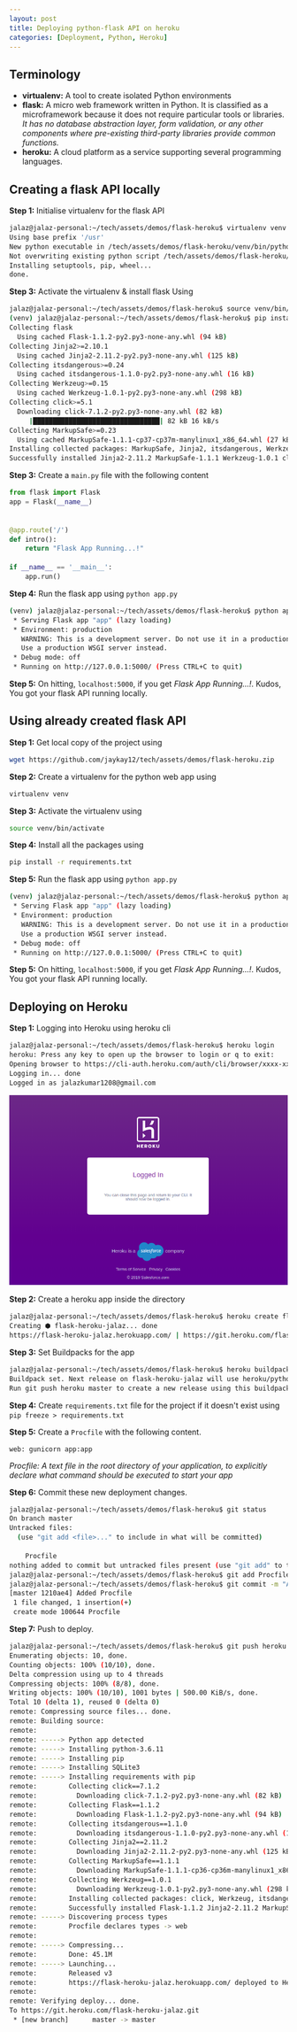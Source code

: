 ```yaml
---
layout: post
title: Deploying python-flask API on heroku
categories: [Deployment, Python, Heroku]
---
```


## Terminology
 - **virtualenv:** A tool to create isolated Python environments
 - **flask:** A micro web framework written in Python. It is classified as a microframework because it does not require particular tools or libraries. _It has no database abstraction layer, form validation, or any other components where pre-existing third-party libraries provide common functions._
 - **heroku:** A cloud platform as a service supporting several programming languages.

## Creating a flask API locally

**Step 1:** Initialise virtualenv for the flask API
```bash
jalaz@jalaz-personal:~/tech/assets/demos/flask-heroku$ virtualenv venv
Using base prefix '/usr'
New python executable in /tech/assets/demos/flask-heroku/venv/bin/python3
Not overwriting existing python script /tech/assets/demos/flask-heroku/venv/bin/python (you must use /tech/assets/demos/flask-heroku/venv/bin/python3)
Installing setuptools, pip, wheel...
done.
```

**Step 3:** Activate the virtualenv & install flask Using
```bash
jalaz@jalaz-personal:~/tech/assets/demos/flask-heroku$ source venv/bin/activate
(venv) jalaz@jalaz-personal:~/tech/assets/demos/flask-heroku$ pip install flask
Collecting flask
  Using cached Flask-1.1.2-py2.py3-none-any.whl (94 kB)
Collecting Jinja2>=2.10.1
  Using cached Jinja2-2.11.2-py2.py3-none-any.whl (125 kB)
Collecting itsdangerous>=0.24
  Using cached itsdangerous-1.1.0-py2.py3-none-any.whl (16 kB)
Collecting Werkzeug>=0.15
  Using cached Werkzeug-1.0.1-py2.py3-none-any.whl (298 kB)
Collecting click>=5.1
  Downloading click-7.1.2-py2.py3-none-any.whl (82 kB)
     |████████████████████████████████| 82 kB 16 kB/s
Collecting MarkupSafe>=0.23
  Using cached MarkupSafe-1.1.1-cp37-cp37m-manylinux1_x86_64.whl (27 kB)
Installing collected packages: MarkupSafe, Jinja2, itsdangerous, Werkzeug, click, flask
Successfully installed Jinja2-2.11.2 MarkupSafe-1.1.1 Werkzeug-1.0.1 click-7.1.2 flask-1.1.2 itsdangerous-1.1.0
```

**Step 3:** Create a `main.py` file with the following content

```python
from flask import Flask
app = Flask(__name__)


@app.route('/')
def intro():
    return "Flask App Running...!"

if __name__ == '__main__':
    app.run()
```

**Step 4:** Run the flask app using `python app.py`
```bash
(venv) jalaz@jalaz-personal:~/tech/assets/demos/flask-heroku$ python app.py
 * Serving Flask app "app" (lazy loading)
 * Environment: production
   WARNING: This is a development server. Do not use it in a production deployment.
   Use a production WSGI server instead.
 * Debug mode: off
 * Running on http://127.0.0.1:5000/ (Press CTRL+C to quit)
```

**Step 5:** On hitting, `localhost:5000`, if you get _Flask App Running...!_. Kudos, You got your flask API running locally.

## Using already created flask API
**Step 1:**
Get local copy of the project using
```bash
wget https://github.com/jaykay12/tech/assets/demos/flask-heroku.zip
```

**Step 2:** Create a virtualenv for the python web app using
```bash
virtualenv venv
```

**Step 3:** Activate the virtualenv using
```bash
source venv/bin/activate
```

**Step 4:** Install all the packages using
```bash
pip install -r requirements.txt
```

**Step 5:** Run the flask app using `python app.py`
```bash
(venv) jalaz@jalaz-personal:~/tech/assets/demos/flask-heroku$ python app.py
 * Serving Flask app "app" (lazy loading)
 * Environment: production
   WARNING: This is a development server. Do not use it in a production deployment.
   Use a production WSGI server instead.
 * Debug mode: off
 * Running on http://127.0.0.1:5000/ (Press CTRL+C to quit)
```

**Step 5:** On hitting, `localhost:5000`, if you get _Flask App Running...!_. Kudos, You got your flask API running locally.

## Deploying on Heroku

**Step 1:** Logging into Heroku using heroku cli
```bash
jalaz@jalaz-personal:~/tech/assets/demos/flask-heroku$ heroku login
heroku: Press any key to open up the browser to login or q to exit:
Opening browser to https://cli-auth.heroku.com/auth/cli/browser/xxxx-xxx-xxx
Logging in... done
Logged in as jalazkumar1208@gmail.com
```

![Login Success](../assets/images/FH-1.png)

**Step 2:** Create a heroku app inside the directory
```bash
jalaz@jalaz-personal:~/tech/assets/demos/flask-heroku$ heroku create flask-heroku-jalaz
Creating ⬢ flask-heroku-jalaz... done
https://flask-heroku-jalaz.herokuapp.com/ | https://git.heroku.com/flask-heroku-jalaz.git
```

**Step 3:** Set Buildpacks for the app
```bash
jalaz@jalaz-personal:~/tech/assets/demos/flask-heroku$ heroku buildpacks:set heroku/python --app flask-heroku-jalaz
Buildpack set. Next release on flask-heroku-jalaz will use heroku/python.
Run git push heroku master to create a new release using this buildpack.
```

**Step 4:** Create `requirements.txt` file for the project if it doesn't exist using `pip freeze > requirements.txt`

**Step 5:** Create a `Procfile` with the following content.
```text
web: gunicorn app:app
```

_Procfile: A text file in the root directory of your application, to explicitly declare what command should be executed to start your app_

**Step 6:** Commit these new deployment changes.
```bash
jalaz@jalaz-personal:~/tech/assets/demos/flask-heroku$ git status
On branch master
Untracked files:
  (use "git add <file>..." to include in what will be committed)

	Procfile
nothing added to commit but untracked files present (use "git add" to track)
jalaz@jalaz-personal:~/tech/assets/demos/flask-heroku$ git add Procfile
jalaz@jalaz-personal:~/tech/assets/demos/flask-heroku$ git commit -m "Added Procfile"
[master 1210ae4] Added Procfile
 1 file changed, 1 insertion(+)
 create mode 100644 Procfile
```

**Step 7:** Push to deploy.
```bash
jalaz@jalaz-personal:~/tech/assets/demos/flask-heroku$ git push heroku master
Enumerating objects: 10, done.
Counting objects: 100% (10/10), done.
Delta compression using up to 4 threads
Compressing objects: 100% (8/8), done.
Writing objects: 100% (10/10), 1001 bytes | 500.00 KiB/s, done.
Total 10 (delta 1), reused 0 (delta 0)
remote: Compressing source files... done.
remote: Building source:
remote:
remote: -----> Python app detected
remote: -----> Installing python-3.6.11
remote: -----> Installing pip
remote: -----> Installing SQLite3
remote: -----> Installing requirements with pip
remote:        Collecting click==7.1.2
remote:          Downloading click-7.1.2-py2.py3-none-any.whl (82 kB)
remote:        Collecting Flask==1.1.2
remote:          Downloading Flask-1.1.2-py2.py3-none-any.whl (94 kB)
remote:        Collecting itsdangerous==1.1.0
remote:          Downloading itsdangerous-1.1.0-py2.py3-none-any.whl (16 kB)
remote:        Collecting Jinja2==2.11.2
remote:          Downloading Jinja2-2.11.2-py2.py3-none-any.whl (125 kB)
remote:        Collecting MarkupSafe==1.1.1
remote:          Downloading MarkupSafe-1.1.1-cp36-cp36m-manylinux1_x86_64.whl (27 kB)
remote:        Collecting Werkzeug==1.0.1
remote:          Downloading Werkzeug-1.0.1-py2.py3-none-any.whl (298 kB)
remote:        Installing collected packages: click, Werkzeug, itsdangerous, MarkupSafe, Jinja2, Flask
remote:        Successfully installed Flask-1.1.2 Jinja2-2.11.2 MarkupSafe-1.1.1 Werkzeug-1.0.1 click-7.1.2 itsdangerous-1.1.0
remote: -----> Discovering process types
remote:        Procfile declares types -> web
remote:
remote: -----> Compressing...
remote:        Done: 45.1M
remote: -----> Launching...
remote:        Released v3
remote:        https://flask-heroku-jalaz.herokuapp.com/ deployed to Heroku
remote:
remote: Verifying deploy... done.
To https://git.heroku.com/flask-heroku-jalaz.git
 * [new branch]      master -> master
```
